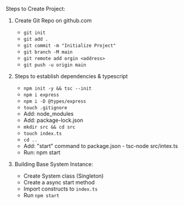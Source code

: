 Steps to Create Project:

1. Create Git Repo on github.com

   - `git init`
   - `git add .`
   - `git commit -m "Initialize Project"`
   - `git branch -M main`
   - `git remote add orgin <address>`
   - `git push -u origin main`

2. Steps to establish dependencies & typescript

   - `npm init -y && tsc --init`
   - `npm i express`
   - `npm i -D @types/express`
   - `touch .gitignore`
   - Add: node_modules
   - Add: package-lock.json
   - `mkdir src && cd src`
   - `touch index.ts`
   - `cd ..`
   - Add: "start" command to package.json - tsc-node src/intex.ts
   - Run: npm start

3. Building Base System Instance:

   - Create System class (Singleton)
   - Create a async start method
   - Import constructs to `index.ts`
   - Run `npm start`
